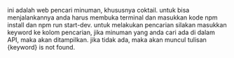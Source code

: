 ini adalah web pencari minuman, khususnya coktail. untuk bisa menjalankannya anda harus membuka terminal dan masukkan kode npm install dan npm run start-dev. untuk melakukan pencarian silakan masukkan keyword ke kolom pencarian, jika minuman yang anda cari ada di dalam API, maka akan ditampilkan. jika tidak ada, maka akan muncul tulisan {keyword} is not found.